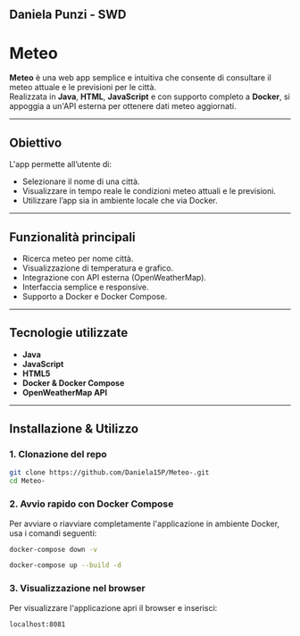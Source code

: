 ## Daniela Punzi - SWD

# Meteo

**Meteo** è una web app semplice e intuitiva che consente di consultare il meteo attuale e le previsioni per le città.  
Realizzata in **Java**, **HTML**, **JavaScript** e con supporto completo a **Docker**, si appoggia a un'API esterna per ottenere dati meteo aggiornati.

---
## Obiettivo

L'app permette all’utente di:
- Selezionare il nome di una città.
- Visualizzare in tempo reale le condizioni meteo attuali e le previsioni.
- Utilizzare l’app sia in ambiente locale che via Docker.


---

## Funzionalità principali

- Ricerca meteo per nome città.
- Visualizzazione di temperatura e grafico.
- Integrazione con API esterna (OpenWeatherMap).
- Interfaccia semplice e responsive.
- Supporto a Docker e Docker Compose.

---

## Tecnologie utilizzate

- **Java** 
- **JavaScript** 
- **HTML5** 
- **Docker & Docker Compose**
- **OpenWeatherMap API** 

---



## Installazione & Utilizzo


### 1. Clonazione del repo

```bash
git clone https://github.com/Daniela15P/Meteo-.git
cd Meteo-
```

### 2. Avvio rapido con Docker Compose
Per avviare o riavviare completamente l'applicazione in ambiente Docker, usa i comandi seguenti:

```bash
docker-compose down -v 

docker-compose up --build -d
```

### 3. Visualizzazione nel browser
Per visualizzare l'applicazione apri il browser e inserisci:
```bash
localhost:8081
```